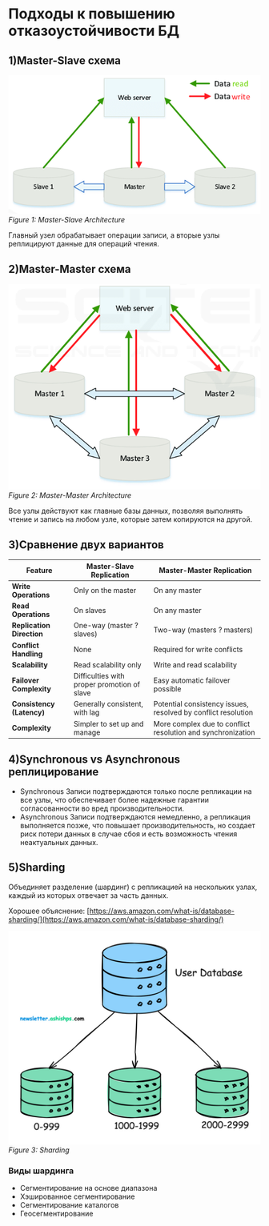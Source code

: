 # Подходы к повышению отказоустойчивости БД

## 1)Master-Slave схема
![Master-Slave Architecture](./figures/master-slave-architecture.png)
*Figure 1: Master-Slave Architecture*

Главный узел обрабатывает операции записи, а вторые узлы реплицируют данные для операций чтения.

## 2)Master-Master схема
![Master-Slave Architecture](./figures/master-master-architecture.png)
*Figure 2: Master-Master Architecture*

Все узлы действуют как главные базы данных, позволяя выполнять чтение и запись на любом узле, которые затем копируются на другой.

## 3)Сравнение двух вариантов
| Feature                | Master-Slave Replication                    | Master-Master Replication                                     |
|------------------------|---------------------------------------------|---------------------------------------------------------------|
| **Write Operations**    | Only on the master                          | On any master                                                 |
| **Read Operations**     | On slaves                                   | On any master                                                 |
| **Replication Direction** | One-way (master ? slaves)                   | Two-way (masters ? masters)                                   |
| **Conflict Handling**   | None                                        | Required for write conflicts                                  |
| **Scalability**         | Read scalability only                       | Write and read scalability                                    |
| **Failover Complexity** | Difficulties with proper promotion of slave | Easy automatic failover possible                              |
| **Consistency (Latency)** | Generally consistent, with lag              | Potential consistency issues, resolved by conflict resolution |
| **Complexity**          | Simpler to set up and manage                | More complex due to conflict resolution and synchronization   |


## 4)Synchronous vs Asynchronous реплицирование
* Synchronous
Записи подтверждаются только после репликации на все узлы, что обеспечивает более надежные гарантии согласованности во вред производительности.
* Asynchronous
Записи подтверждаются немедленно, а репликация выполняется позже, что повышает производительность, но создает риск потери данных в случае сбоя и есть возможность чтения неактуальных данных.

## 5)Sharding
Объединяет разделение (шардинг) с репликацией на нескольких узлах, каждый из которых отвечает за часть данных.

Хорошее объяснение: [https://aws.amazon.com/what-is/database-sharding/](https://aws.amazon.com/what-is/database-sharding/)

![Master-Slave Architecture](./figures/sharding.png)
*Figure 3: Sharding*
### Виды шардинга
* Сегментирование на основе диапазона
* Хэшированное сегментирование
* Сегментирование каталогов
* Геосегментирование